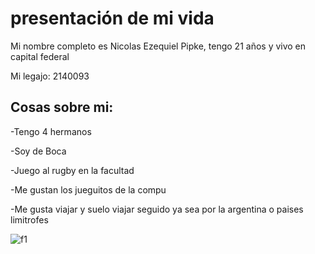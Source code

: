 # presentación de mi vida
Mi nombre completo es Nicolas Ezequiel Pipke, tengo 21 años y vivo en capital federal 

Mi legajo: 2140093
 ## Cosas sobre mi:
  -Tengo 4 hermanos 
 
  -Soy de Boca 
 
  -Juego al rugby en la facultad
 
  -Me gustan los jueguitos de la compu 
  
  -Me gusta viajar y suelo viajar seguido ya sea por la argentina o paises limitrofes 

![f1](https://github.com/user-attachments/assets/74f6dd43-0c1a-4960-b3d4-d5cb86182b23)

